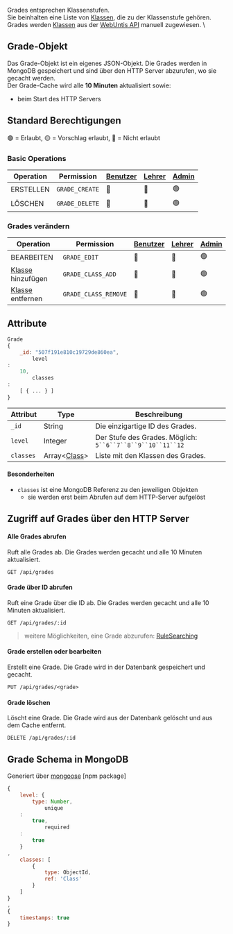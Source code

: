 Grades entsprechen Klassenstufen. \
Sie beinhalten eine Liste von [Klassen](https://github.com/Academi-fy/backend/wiki/Class), die zu der Klassenstufe
gehören. \
Grades werden [Klassen](https://github.com/Academi-fy/backend/wiki/Class) aus
der [WebUntis API](https://help.untis.at/hc/de/articles/4886785534354-API-documentation-for-integration-partners)
manuell zugewiesen. \

## Grade-Objekt

Das Grade-Objekt ist ein eigenes JSON-Objekt. Die Grades werden in MongoDB gespeichert und sind über den HTTP Server
abzurufen, wo sie gecacht werden. \
Der Grade-Cache wird alle **10 Minuten** aktualisiert sowie:

- beim Start des HTTP Servers

## Standard Berechtigungen

🟢 = Erlaubt,
🟡 = Vorschlag erlaubt,
🔴 = Nicht erlaubt

### Basic Operations

| Operation | Permission     | [Benutzer](https://github.com/Academi-fy/backend/wiki/User) | [Lehrer](https://github.com/Academi-fy/backend/wiki/User) | [Admin](https://github.com/Academi-fy/backend/wiki/User) |
|-----------|----------------|-------------------------------------------------------------|-----------------------------------------------------------|----------------------------------------------------------|
| ERSTELLEN | `GRADE_CREATE` | 🔴                                                          | 🔴                                                        | 🟢                                                       |
| LÖSCHEN   | `GRADE_DELETE` | 🔴                                                          | 🔴                                                        | 🟢                                                       |

### Grades verändern

| Operation                                                             | Permission           | [Benutzer](https://github.com/Academi-fy/backend/wiki/User) | [Lehrer](https://github.com/Academi-fy/backend/wiki/User) | [Admin](https://github.com/Academi-fy/backend/wiki/User) |
|-----------------------------------------------------------------------|----------------------|-------------------------------------------------------------|-----------------------------------------------------------|----------------------------------------------------------|
| BEARBEITEN                                                            | `GRADE_EDIT`         | 🔴                                                          | 🔴                                                        | 🟢                                                       |
| [Klasse](https://github.com/Academi-fy/backend/wiki/Class) hinzufügen | `GRADE_CLASS_ADD`    | 🔴                                                          | 🔴                                                        | 🟢                                                       |
| [Klasse](https://github.com/Academi-fy/backend/wiki/Class) entfernen  | `GRADE_CLASS_REMOVE` | 🔴                                                          | 🔴                                                        | 🟢                                                       |

## Attribute

```javascript
Grade
{
    _id: "507f191e810c19729de860ea",
        level
:
    10,
        classes
:
    [ { ... } ]
}
```

| Attribut  | Type                                                             | Beschreibung                                               |
|-----------|------------------------------------------------------------------|------------------------------------------------------------|
| `_id`     | String                                                           | Die einzigartige ID des Grades.                            |
| `level`   | Integer                                                          | Der Stufe des Grades. Möglich: `5``6``7``8``9``10``11``12` |
| `classes` | Array<[Class](https://github.com/Academi-fy/backend/wiki/Class)> | Liste mit den Klassen des Grades.                          |

#### Besonderheiten

- `classes` ist eine MongoDB Referenz zu den jeweiligen Objekten
    - sie werden erst beim Abrufen auf dem HTTP-Server aufgelöst

## Zugriff auf Grades über den HTTP Server

#### Alle Grades abrufen

Ruft alle Grades ab. Die Grades werden gecacht und alle 10 Minuten aktualisiert.

``` http request
GET /api/grades
```

#### Grade über ID abrufen

Ruft eine Grade über die ID ab. Die Grades werden gecacht und alle 10 Minuten aktualisiert.

``` http request
GET /api/grades/:id
```

> weitere Möglichkeiten, eine Grade abzurufen: [RuleSearching](https://github.com/Academi-fy/backend/wiki/RuleSearching)

#### Grade erstellen oder bearbeiten

Erstellt eine Grade. Die Grade wird in der Datenbank gespeichert und gecacht.

``` http request
PUT /api/grades/<grade>
```

#### Grade löschen

Löscht eine Grade. Die Grade wird aus der Datenbank gelöscht und aus dem Cache entfernt.

``` http request
DELETE /api/grades/:id
```

## Grade Schema in MongoDB

Generiert über [mongoose](https://mongoosejs.com/docs/guide.html) [npm package]

```javascript
{
    level: {
        type: Number,
            unique
    :
        true,
            required
    :
        true
    }
,
    classes: [
        {
            type: ObjectId,
            ref: 'Class'
        }
    ]
}
,
{
    timestamps: true
}
```
